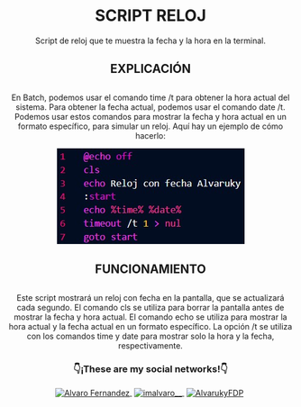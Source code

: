 # <h1 align="center"><strong>SCRIPT RELOJ</strong></h1>
<p align="center">
  Script de reloj que te muestra la fecha y la hora en la terminal.
</p>

## <h2 align="center"><strong>EXPLICACIÓN</strong><h2>
<p align="center">
  En Batch, podemos usar el comando time /t para obtener la hora actual del sistema. Para obtener la fecha actual, podemos usar el comando date /t. Podemos usar estos   comandos para mostrar la fecha y hora actual en un formato específico, para simular un reloj. Aquí hay un ejemplo de cómo hacerlo:
</p>

<p align="center">
  <img src="https://github.com/Alvaruky/Reloj/blob/main/assets/img/1.jpg" alt="Placa MicroBit">
</p>

## <h2 align="center"><strong>FUNCIONAMIENTO</strong><h2>
<p align="center">
  Este script mostrará un reloj con fecha en la pantalla, que se actualizará cada segundo. El comando cls se utiliza para borrar la pantalla antes de mostrar la fecha y hora actual. El comando echo se utiliza para mostrar la hora actual y la fecha actual en un formato específico. La opción /t se utiliza con los comandos time y date para mostrar solo la hora y la fecha, respectivamente.
</p>

### <h3 align="center">👇¡These are my social networks!👇</h3>
 <p align="center">
  <a href="https://www.youtube.com/c/AlvaroFernandezFDP" target="blank" style="margin-right: 4px">
    <img align="center" src="https://cdn.jsdelivr.net/npm/simple-icons@3.0.1/icons/youtube.svg" alt="Alvaro Fernandez" height="28px" width="28px">
  </a>
    <a href="https://www.instagram.com/imalvaro__/?hl=es" target="blank" style='margin-right:4px'>
     <img align="center" src="https://cdn.jsdelivr.net/npm/simple-icons@3.13.0/icons/instagram.svg" alt="imalvaro__" height="28px" width="28px" />
   </a>
     <a href="https://www.tiktok.com/@alvaruky.fdp" target="blank" style='margin-right:4px'>
     <img align="center" src="https://cdn.jsdelivr.net/npm/simple-icons@3.0.1/icons/tiktok.svg" alt="AlvarukyFDP" height="28px" width="28px" />
   </a>
 </p>
